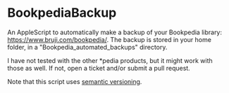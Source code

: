 # BookpediaBackup
An AppleScript to automatically make a backup of your Bookpedia library: https://www.bruji.com/bookpedia/. 
The backup is stored in your home folder, in a "Bookpedia_automated_backups" directory.

I have not tested with the other *pedia products, but it might work with those as well. If not, open a ticket and/or submit a pull request.

Note that this script uses [semantic versioning](http://www.semver.org).
